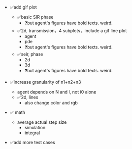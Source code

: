 
- ✅add gif plot

  - ✅basic SIR phase
    - ❓but agent's figures have bold texts. weird.
  - ✅2d, transmission，4 subplots，include a gif line plot
    - agent
    - pde
    - ❓but agent's figures have bold texts. weird.
  - ✅seir, phase
    - 2d
    - 3d
    - ❓but agent's figures have bold texts. weird.

- ✅increase granularity of n1+n2+n3
  - agent
    depends on N and I, not i0 alone
  - ✅2d, lines
    - also change color and rgb

- ✅ math
  - average actual step size
    - simulation
    - integral

- ✅add more test cases
